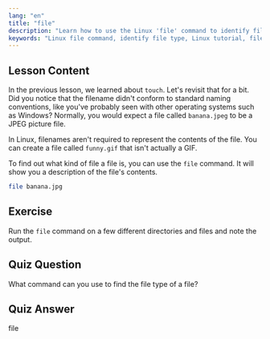 ```yaml
---
lang: "en"
title: "file"
description: "Learn how to use the Linux 'file' command to identify file types and contents. Understand Linux file naming conventions with this beginner-friendly guide."
keywords: "Linux file command, identify file type, Linux tutorial, file naming, beginner Linux, Linux guide"
---
```


## Lesson Content

In the previous lesson, we learned about `touch`. Let's revisit that for a bit. Did you notice that the filename didn't conform to standard naming conventions, like you've probably seen with other operating systems such as Windows? Normally, you would expect a file called `banana.jpeg` to be a JPEG picture file.

In Linux, filenames aren't required to represent the contents of the file. You can create a file called `funny.gif` that isn't actually a GIF.

To find out what kind of file a file is, you can use the `file` command. It will show you a description of the file's contents.

```bash
file banana.jpg
```

## Exercise

Run the `file` command on a few different directories and files and note the output.

## Quiz Question

What command can you use to find the file type of a file?

## Quiz Answer

file
